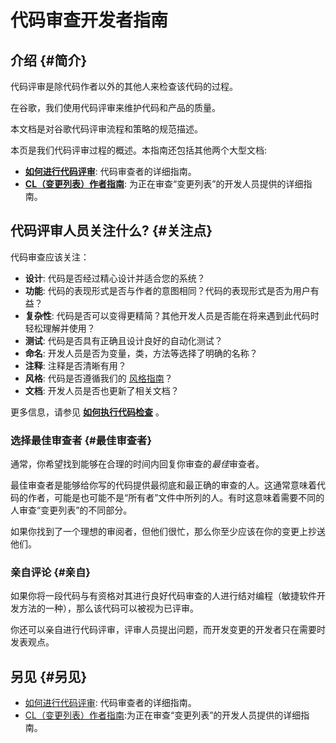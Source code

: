 # 代码审查开发者指南

## 介绍 {#简介}

代码评审是除代码作者以外的其他人来检查该代码的过程。

在谷歌，我们使用代码评审来维护代码和产品的质量。

本文档是对谷歌代码评审流程和策略的规范描述。



本页是我们代码评审过程的概述。本指南还包括其他两个大型文档:

-   **[如何进行代码评审](reviewer/)**: 代码审查者的详细指南。
-   **[CL（变更列表）作者指南](developer/)**: 为正在审查“变更列表”的开发人员提供的详细指南。

## 代码评审人员关注什么? {#关注点}

代码审查应该关注：

-   **设计**: 代码是否经过精心设计并适合您的系统？
-   **功能**: 代码的表现形式是否与作者的意图相同？代码的表现形式是否为用户有益？
-   **复杂性**: 代码是否可以变得更精简？其他开发人员是否能在将来遇到此代码时轻松理解并使用？
-   **测试**: 代码是否具有正确且设计良好的自动化测试？
-   **命名**: 开发人员是否为变量，类，方法等选择了明确的名称？
-   **注释**: 注释是否清晰有用？
-   **风格**: 代码是否遵循我们的
    [风格指南](http://google.github.io/styleguide/)？
-   **文档**: 开发人员是否也更新了相关文档？

更多信息，请参见 **[如何执行代码检查](reviewer/)** 。

### 选择最佳审查者 {#最佳审查者}

通常，你希望找到能够在合理的时间内回复你审查的*最佳*审查者。

最佳审查者是能够给你写的代码提供最彻底和最正确的审查的人。这通常意味着代码的作者，可能是也可能不是“所有者”文件中所列的人。有时这意味着需要不同的人审查“变更列表”的不同部分。

如果你找到了一个理想的审阅者，但他们很忙，那么你至少应该在你的变更上抄送他们。

### 亲自评论 {#亲自}

如果你将一段代码与有资格对其进行良好代码审查的人进行结对编程（敏捷软件开发方法的一种），那么该代码可以被视为已评审。

你还可以亲自进行代码评审，评审人员提出问题，而开发变更的开发者只在需要时发表观点。

## 另见 {#另见}

-   [如何进行代码评审](reviewer/): 代码审查者的详细指南。
-   [CL（变更列表）作者指南](developer/):为正在审查“变更列表”的开发人员提供的详细指南。
